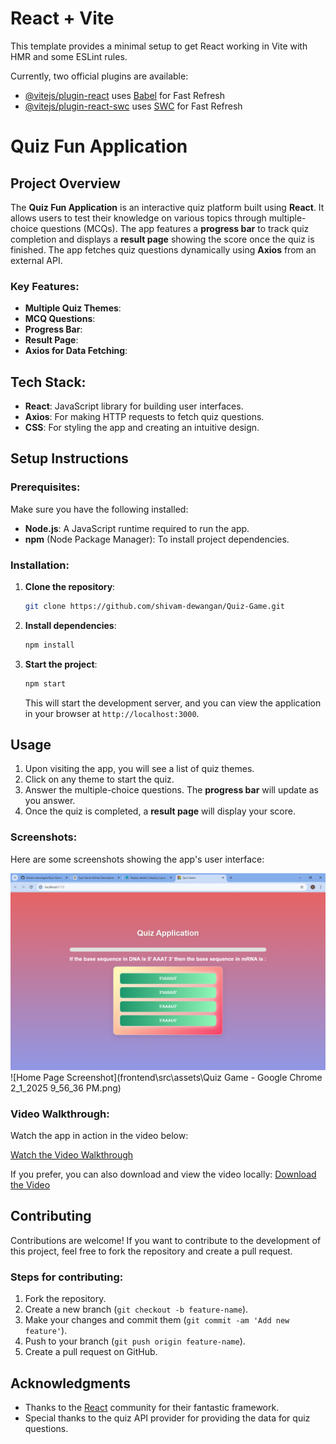 # React + Vite

This template provides a minimal setup to get React working in Vite with HMR and some ESLint rules.

Currently, two official plugins are available:

- [@vitejs/plugin-react](https://github.com/vitejs/vite-plugin-react/blob/main/packages/plugin-react/README.md) uses [Babel](https://babeljs.io/) for Fast Refresh
- [@vitejs/plugin-react-swc](https://github.com/vitejs/vite-plugin-react-swc) uses [SWC](https://swc.rs/) for Fast Refresh

# Quiz Fun Application

## Project Overview

The **Quiz Fun Application** is an interactive quiz platform built using **React**. It allows users to test their knowledge on various topics through multiple-choice questions (MCQs). The app features a **progress bar** to track quiz completion and displays a **result page** showing the score once the quiz is finished. The app fetches quiz questions dynamically using **Axios** from an external API.

### Key Features:

- **Multiple Quiz Themes**:
- **MCQ Questions**:
- **Progress Bar**:
- **Result Page**:
- **Axios for Data Fetching**:

## Tech Stack:

- **React**: JavaScript library for building user interfaces.
- **Axios**: For making HTTP requests to fetch quiz questions.
- **CSS**: For styling the app and creating an intuitive design.

## Setup Instructions

### Prerequisites:

Make sure you have the following installed:

- **Node.js**: A JavaScript runtime required to run the app.
- **npm** (Node Package Manager): To install project dependencies.

### Installation:

1. **Clone the repository**:

   ```bash
   git clone https://github.com/shivam-dewangan/Quiz-Game.git
   ```

2. **Install dependencies**:

   ```bash
   npm install
   ```

3. **Start the project**:

   ```bash
   npm start
   ```

   This will start the development server, and you can view the application in your browser at `http://localhost:3000`.

## Usage

1. Upon visiting the app, you will see a list of quiz themes.
2. Click on any theme to start the quiz.
3. Answer the multiple-choice questions. The **progress bar** will update as you answer.
4. Once the quiz is completed, a **result page** will display your score.

### Screenshots:

Here are some screenshots showing the app's user interface:

![Home Page Screenshot](./src/assets/Quiz%20Game%20-%20Google%20Chrome%202_1_2025%209_56_15%20PM.png)
![Home Page Screenshot](frontend\src\assets\Quiz Game - Google Chrome 2_1_2025 9_56_36 PM.png)

### Video Walkthrough:

Watch the app in action in the video below:

[Watch the Video Walkthrough](./src/assets/Quiz%20Game%20-%20Google%20Chrome%202_1_2025%209_56_15%20PM.mp4)

If you prefer, you can also download and view the video locally:
[Download the Video](./src/assets/Quiz%20Game%20-%20Google%20Chrome%202_1_2025%209_56_15%20PM.mp4)

## Contributing

Contributions are welcome! If you want to contribute to the development of this project, feel free to fork the repository and create a pull request.

### Steps for contributing:

1. Fork the repository.
2. Create a new branch (`git checkout -b feature-name`).
3. Make your changes and commit them (`git commit -am 'Add new feature'`).
4. Push to your branch (`git push origin feature-name`).
5. Create a pull request on GitHub.

## Acknowledgments

- Thanks to the [React](https://reactjs.org/) community for their fantastic framework.
- Special thanks to the quiz API provider for providing the data for quiz questions.
